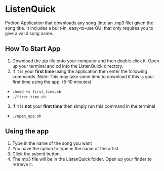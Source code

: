# ListenQuick
Python Application that downloads any song (into an .mp3 file) given the song title. It includes a built-in, easy-to-use GUI that only requires you to give a valid song name.
## How To Start App
1. Download the zip file onto your computer and then double click it. Open up your terminal and cd into the ListenQuick directory.
2. If it is your __first time__ using the application then enter the following commands. Note: This may take some time to download if this is your first time using the app. (5-10 minutes)
  - `chmod +x first_time.sh`
  - `./first_time.sh`
3. If it is __not__ your __first time__ then simply run this command in the terminal
  - `./open_app.sh`
  
## Using the app
1. Type in the name of the song you want
2. You have the option to type in the name of the artist
3. Click the submit button.
4. The mp3 file will be in the ListenQuick folder. Open up your finder to retrieve it.
